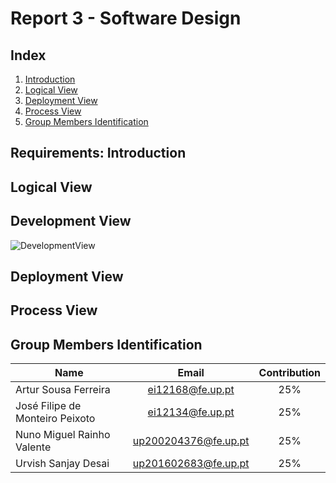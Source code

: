 # Report 3 - Software Design 
## Index
1. [Introduction](#Introduction)
2. [Logical View](#LogicalView)
3. [Deployment View](#DeploymentView)
4. [Process View](#ProcessView)
5. [Group Members Identification](#Group)

<a name="Introduction"> </a>
## Requirements: Introduction

<a name="LogicView"> </a>
## Logical View

<a name="DevelopmentView"> </a>
## Development View

![DevelopmentView](resources/development-view.png?raw=true "Development View")


<a name="DeploymentView"> </a>
## Deployment View

<a name="ProcessView"> </a>
## Process View

<a name="Group"> </a>
## Group Members Identification 

|               Name              |         Email        | Contribution |
|---------------------------------|:--------------------:|:------------:|
| Artur Sousa Ferreira            | ei12168@fe.up.pt     |      25%     |
| José Filipe de Monteiro Peixoto | ei12134@fe.up.pt     |      25%     |
| Nuno Miguel Rainho Valente      | up200204376@fe.up.pt |      25%     |
| Urvish Sanjay Desai                    | up201602683@fe.up.pt |      25%     |
